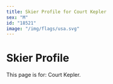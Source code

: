 ```yaml
---
title: Skier Profile for Court Kepler
sex: "M"
id: "18521"
image: "/img/flags/usa.svg" 
---
```


# Skier Profile

This page is for: Court Kepler.
    